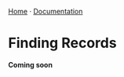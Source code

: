 [Home](https://cityssm.github.io/corporate-records-manager/)
&middot;
[Documentation](./)

# Finding Records

**Coming soon**
